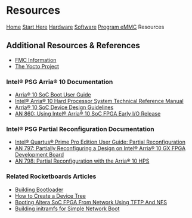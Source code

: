 # Resources

<div class="nav-button-container">
<a href="index.html" class="nav-button">Home</a>
<a href="start-here.html" class="nav-button">Start Here</a>
<a href="hardware.html" class="nav-button">Hardware</a>
<a href="software.html" class="nav-button">Software</a>
<a href="program-emmc.html" class="nav-button">Program eMMC</a>
<span class="nav-button active">Resources</span>
</div>

## Additional Resources & References

- [FMC Information](https://www.vita.com/fmc)
- [The Yocto Project](https://www.yoctoproject.org/)

### Intel® PSG Arria® 10 Documentation

- [Arria® 10 SoC Boot User Guide](https://www.intel.com/content/dam/www/programmable/us/en/pdfs/literature/ug/ug-a10-soc-boot.pdf)
- [Intel® Arria® 10 Hard Processor System Technical Reference Manual](https://www.intel.com/content/dam/www/programmable/us/en/pdfs/literature/hb/arria-10/a10_5v4.pdf)
- [Arria® 10 SoC Device Design Guidelines](https://www.intel.com/content/dam/www/programmable/us/en/pdfs/literature/an/an-a10-soc-device-design-guidelines.pdf)
- [AN 860: Using Intel® Arria® 10 SoC FPGA Early I/O Release](https://www.intel.com/content/dam/www/programmable/us/en/pdfs/literature/an/an-a10-soc-fpga-early-io-release.pdf)

### Intel® PSG Partial Reconfiguration Documentation

- [Intel® Quartus® Prime Pro Edition User Guide: Partial Reconfiguration](https://www.intel.com/content/dam/www/programmable/us/en/pdfs/literature/ug/ug-qpp-pr.pdf)
- [AN 797: Partially Reconfiguring a Design on Intel® Arria® 10 GX FPGA Development Board](https://www.intel.com/content/dam/www/programmable/us/en/pdfs/literature/an/an797.pdf)
- [AN 798: Partial Reconfiguration with the Arria® 10 HPS](https://www.intel.com/content/dam/www/programmable/us/en/pdfs/literature/an/an798.pdf)

### Related Rocketboards Articles

- [Building Bootloader](https://rocketboards.org/foswiki/Documentation/BuildingBootloader)
- [How to Create a Device Tree](https://rocketboards.org/foswiki/Documentation/HOWTOCreateADeviceTree)
- [Booting Altera SoC FPGA From Network Using TFTP And NFS](https://www.rocketboards.org/foswiki/Documentation/BootingAlteraSoCFPGAFromNetworkUsingTFTPAndNFS)
- [Building initramfs for Simple Network Boot](https://rocketboards.org/foswiki/Documentation/BuildingInitramfsForSimpleNetworkBoot)
